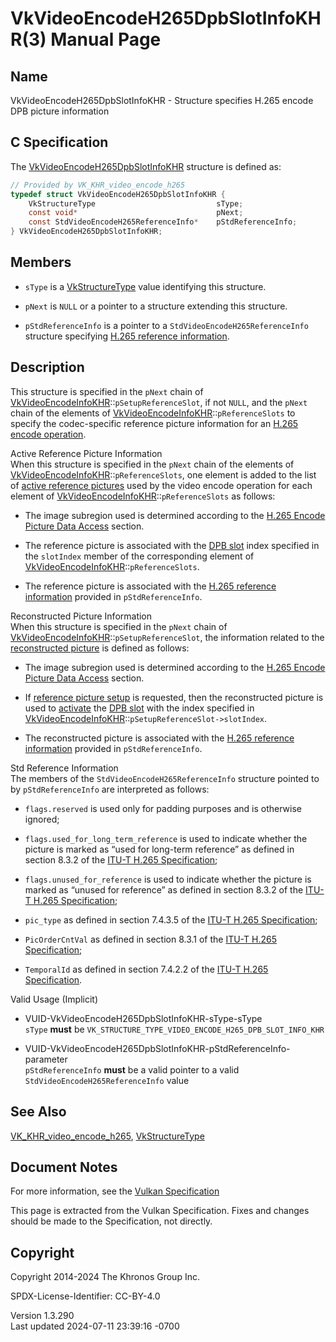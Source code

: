 # VkVideoEncodeH265DpbSlotInfoKHR(3) Manual Page

## Name

VkVideoEncodeH265DpbSlotInfoKHR - Structure specifies H.265 encode DPB
picture information



## <a href="#_c_specification" class="anchor"></a>C Specification

The
[VkVideoEncodeH265DpbSlotInfoKHR](https://registry.khronos.org/vulkan/specs/1.3-extensions/man/html/VkVideoEncodeH265DpbSlotInfoKHR.html)
structure is defined as:

``` c
// Provided by VK_KHR_video_encode_h265
typedef struct VkVideoEncodeH265DpbSlotInfoKHR {
    VkStructureType                           sType;
    const void*                               pNext;
    const StdVideoEncodeH265ReferenceInfo*    pStdReferenceInfo;
} VkVideoEncodeH265DpbSlotInfoKHR;
```

## <a href="#_members" class="anchor"></a>Members

- `sType` is a [VkStructureType](https://registry.khronos.org/vulkan/specs/1.3-extensions/man/html/VkStructureType.html) value identifying
  this structure.

- `pNext` is `NULL` or a pointer to a structure extending this
  structure.

- `pStdReferenceInfo` is a pointer to a
  `StdVideoEncodeH265ReferenceInfo` structure specifying <a
  href="https://registry.khronos.org/vulkan/specs/1.3-extensions/html/vkspec.html#encode-h265-reference-info"
  target="_blank" rel="noopener">H.265 reference information</a>.

## <a href="#_description" class="anchor"></a>Description

This structure is specified in the `pNext` chain of
[VkVideoEncodeInfoKHR](https://registry.khronos.org/vulkan/specs/1.3-extensions/man/html/VkVideoEncodeInfoKHR.html)::`pSetupReferenceSlot`,
if not `NULL`, and the `pNext` chain of the elements of
[VkVideoEncodeInfoKHR](https://registry.khronos.org/vulkan/specs/1.3-extensions/man/html/VkVideoEncodeInfoKHR.html)::`pReferenceSlots` to
specify the codec-specific reference picture information for an <a
href="https://registry.khronos.org/vulkan/specs/1.3-extensions/html/vkspec.html#encode-h265"
target="_blank" rel="noopener">H.265 encode operation</a>.

Active Reference Picture Information  
When this structure is specified in the `pNext` chain of the elements of
[VkVideoEncodeInfoKHR](https://registry.khronos.org/vulkan/specs/1.3-extensions/man/html/VkVideoEncodeInfoKHR.html)::`pReferenceSlots`,
one element is added to the list of <a
href="https://registry.khronos.org/vulkan/specs/1.3-extensions/html/vkspec.html#encode-active-reference-picture-info"
target="_blank" rel="noopener">active reference pictures</a> used by the
video encode operation for each element of
[VkVideoEncodeInfoKHR](https://registry.khronos.org/vulkan/specs/1.3-extensions/man/html/VkVideoEncodeInfoKHR.html)::`pReferenceSlots` as
follows:

- The image subregion used is determined according to the <a
  href="https://registry.khronos.org/vulkan/specs/1.3-extensions/html/vkspec.html#encode-h265-picture-data-access"
  target="_blank" rel="noopener">H.265 Encode Picture Data Access</a>
  section.

- The reference picture is associated with the <a
  href="https://registry.khronos.org/vulkan/specs/1.3-extensions/html/vkspec.html#dpb-slot"
  target="_blank" rel="noopener">DPB slot</a> index specified in the
  `slotIndex` member of the corresponding element of
  [VkVideoEncodeInfoKHR](https://registry.khronos.org/vulkan/specs/1.3-extensions/man/html/VkVideoEncodeInfoKHR.html)::`pReferenceSlots`.

- The reference picture is associated with the <a
  href="https://registry.khronos.org/vulkan/specs/1.3-extensions/html/vkspec.html#encode-h265-reference-info"
  target="_blank" rel="noopener">H.265 reference information</a>
  provided in `pStdReferenceInfo`.

<!-- -->

Reconstructed Picture Information  
When this structure is specified in the `pNext` chain of
[VkVideoEncodeInfoKHR](https://registry.khronos.org/vulkan/specs/1.3-extensions/man/html/VkVideoEncodeInfoKHR.html)::`pSetupReferenceSlot`,
the information related to the <a
href="https://registry.khronos.org/vulkan/specs/1.3-extensions/html/vkspec.html#encode-reconstructed-picture-info"
target="_blank" rel="noopener">reconstructed picture</a> is defined as
follows:

- The image subregion used is determined according to the <a
  href="https://registry.khronos.org/vulkan/specs/1.3-extensions/html/vkspec.html#encode-h265-picture-data-access"
  target="_blank" rel="noopener">H.265 Encode Picture Data Access</a>
  section.

- If <a
  href="https://registry.khronos.org/vulkan/specs/1.3-extensions/html/vkspec.html#encode-h265-ref-pic-setup"
  target="_blank" rel="noopener">reference picture setup</a> is
  requested, then the reconstructed picture is used to <a
  href="https://registry.khronos.org/vulkan/specs/1.3-extensions/html/vkspec.html#dpb-slot-states"
  target="_blank" rel="noopener">activate</a> the <a
  href="https://registry.khronos.org/vulkan/specs/1.3-extensions/html/vkspec.html#dpb-slot"
  target="_blank" rel="noopener">DPB slot</a> with the index specified
  in
  [VkVideoEncodeInfoKHR](https://registry.khronos.org/vulkan/specs/1.3-extensions/man/html/VkVideoEncodeInfoKHR.html)::`pSetupReferenceSlot->slotIndex`.

- The reconstructed picture is associated with the <a
  href="https://registry.khronos.org/vulkan/specs/1.3-extensions/html/vkspec.html#encode-h265-reference-info"
  target="_blank" rel="noopener">H.265 reference information</a>
  provided in `pStdReferenceInfo`.

<!-- -->

Std Reference Information  
The members of the `StdVideoEncodeH265ReferenceInfo` structure pointed
to by `pStdReferenceInfo` are interpreted as follows:

- `flags.reserved` is used only for padding purposes and is otherwise
  ignored;

- `flags.used_for_long_term_reference` is used to indicate whether the
  picture is marked as “used for long-term reference” as defined in
  section 8.3.2 of the <a
  href="https://registry.khronos.org/vulkan/specs/1.3-extensions/html/vkspec.html#itu-t-h265"
  target="_blank" rel="noopener">ITU-T H.265 Specification</a>;

- `flags.unused_for_reference` is used to indicate whether the picture
  is marked as “unused for reference” as defined in section 8.3.2 of the
  <a
  href="https://registry.khronos.org/vulkan/specs/1.3-extensions/html/vkspec.html#itu-t-h265"
  target="_blank" rel="noopener">ITU-T H.265 Specification</a>;

- `pic_type` as defined in section 7.4.3.5 of the <a
  href="https://registry.khronos.org/vulkan/specs/1.3-extensions/html/vkspec.html#itu-t-h265"
  target="_blank" rel="noopener">ITU-T H.265 Specification</a>;

- `PicOrderCntVal` as defined in section 8.3.1 of the <a
  href="https://registry.khronos.org/vulkan/specs/1.3-extensions/html/vkspec.html#itu-t-h265"
  target="_blank" rel="noopener">ITU-T H.265 Specification</a>;

- `TemporalId` as defined in section 7.4.2.2 of the <a
  href="https://registry.khronos.org/vulkan/specs/1.3-extensions/html/vkspec.html#itu-t-h265"
  target="_blank" rel="noopener">ITU-T H.265 Specification</a>.

Valid Usage (Implicit)

- <a href="#VUID-VkVideoEncodeH265DpbSlotInfoKHR-sType-sType"
  id="VUID-VkVideoEncodeH265DpbSlotInfoKHR-sType-sType"></a>
  VUID-VkVideoEncodeH265DpbSlotInfoKHR-sType-sType  
  `sType` **must** be
  `VK_STRUCTURE_TYPE_VIDEO_ENCODE_H265_DPB_SLOT_INFO_KHR`

- <a
  href="#VUID-VkVideoEncodeH265DpbSlotInfoKHR-pStdReferenceInfo-parameter"
  id="VUID-VkVideoEncodeH265DpbSlotInfoKHR-pStdReferenceInfo-parameter"></a>
  VUID-VkVideoEncodeH265DpbSlotInfoKHR-pStdReferenceInfo-parameter  
  `pStdReferenceInfo` **must** be a valid pointer to a valid
  `StdVideoEncodeH265ReferenceInfo` value

## <a href="#_see_also" class="anchor"></a>See Also

[VK_KHR_video_encode_h265](https://registry.khronos.org/vulkan/specs/1.3-extensions/man/html/VK_KHR_video_encode_h265.html),
[VkStructureType](https://registry.khronos.org/vulkan/specs/1.3-extensions/man/html/VkStructureType.html)

## <a href="#_document_notes" class="anchor"></a>Document Notes

For more information, see the <a
href="https://registry.khronos.org/vulkan/specs/1.3-extensions/html/vkspec.html#VkVideoEncodeH265DpbSlotInfoKHR"
target="_blank" rel="noopener">Vulkan Specification</a>

This page is extracted from the Vulkan Specification. Fixes and changes
should be made to the Specification, not directly.

## <a href="#_copyright" class="anchor"></a>Copyright

Copyright 2014-2024 The Khronos Group Inc.

SPDX-License-Identifier: CC-BY-4.0

Version 1.3.290  
Last updated 2024-07-11 23:39:16 -0700
